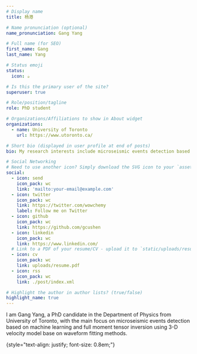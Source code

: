 ```yaml
---
# Display name
title: 杨港

# Name pronunciation (optional)
name_pronunciation: Gang Yang

# Full name (for SEO)
first_name: Gang
last_name: Yang

# Status emoji
status:
  icon: ☕️

# Is this the primary user of the site?
superuser: true

# Role/position/tagline
role: PhD student

# Organizations/Affiliations to show in About widget
organizations:
  - name: University of Toronto
    url: https://www.utoronto.ca/

# Short bio (displayed in user profile at end of posts)
bio: My research interests include microseismic events detection based on Machine Learning and seismic moment tensor inversion.

# Social Networking
# Need to use another icon? Simply download the SVG icon to your `assets/media/icons/` folder.
social:
  - icon: send
    icon_pack: wc
    link: 'mailto:your-email@example.com'
  - icon: twitter
    icon_pack: wc
    link: https://twitter.com/wowchemy
    label: Follow me on Twitter
  - icon: github
    icon_pack: wc
    link: https://github.com/gcushen
  - icon: linkedin
    icon_pack: wc
    link: https://www.linkedin.com/
  # Link to a PDF of your resume/CV - upload it to `static/uploads/resume.pdf`
  - icon: cv
    icon_pack: wc
    link: uploads/resume.pdf
  - icon: rss
    icon_pack: wc
    link: ./post/index.xml

# Highlight the author in author lists? (true/false)
highlight_name: true
---
```


I am Gang Yang, a PhD candidate in the Department of Physics from University of Toronto, with the main focus on microseismic events detection based on machine learning and full moment tensor inversion using 3-D velocity model base on waveform fitting methods.

{style="text-align: justify; font-size: 0.8em;"}
